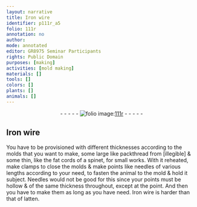 ```yaml
---
layout: narrative
title: Iron wire
identifier: p111r_a5
folio: 111r
annotation: no
author:
mode: annotated
editor: GR8975 Seminar Participants
rights: Public Domain
purposes: [making]
activities: [mold making]
materials: []
tools: []
colors: []
plants: []
animals: []
---
```


 <div class="folio" align="center">- - - - - <a href="http://gallica.bnf.fr/ark:/12148/btv1b10500001g/f227.image" target="_blank"><img src="https://cu-mkp.github.io/GR8975-edition/assets/photo-icon.png" alt="folio image: " style="display:inline-block; margin-bottom:-3px;"/>111r</a> - - - - - </div>  <span class="activity"></span> 

## Iron wire

 
You have to be provisioned with different thicknesses according to the molds that you want to make, some large like packthread from [illegible] & some thin, like the fat cords of a spinet, for small works. With it reheated, make clamps to close the molds & make points like needles of various lengths according to your need, to fasten the animal to the mold & hold it subject. Needles would not be good for this since your points must be hollow & of the same thickness throughout, except at the point. And then you have to make them as long as you have need. Iron wire is harder than that of latten.
 